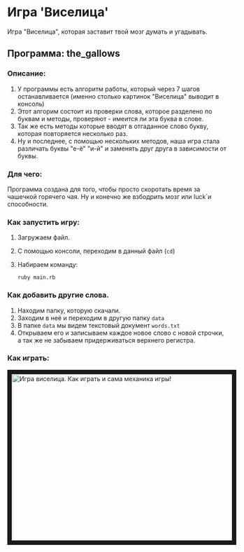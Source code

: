 # Игра 'Виселица'
Игра "Виселица", которая заставит твой мозг думать и угадывать.
## Программа: the_gallows

### Описание:
1. У программы есть алгоритм работы, который через 7 шагов останавливается (именно столько картинок "Виселица" выводит в консоль)
2. Этот алгорим состоит из проверки слова, которое разделено по буквам и методы, проверяют - имеится ли эта буква в слове.
3. Так же есть методы которые вводят в отгаданное слово букву, которая повторяется несколько раз.
4. Ну и последнее, с помощью нескольких методов, наша игра стала различать буквы "е-ё" "и-й" и заменять друг друга в зависимости от буквы.

### Для чего:
Программа создана для того, чтобы просто скоротать время за чашечкой горячего чая. Ну и конечно же взбодрить мозг или luck`и способности.


### Как запустить игру:
1. Загружаем файл.
2. С помощью консоли, переходим в данный файл (```cd```)
3. Набираем команду:

       ruby main.rb
      
### Как добавить другие слова.
1. Находим папку, которую скачали.
2. Заходим в неё и переходим в другую папку ```data```
3. В папке ```data``` мы видем текстовый документ ```words.txt```
4. Открываем его и записываем каждое новое слово с новой строчки, а так же не забываем придерживаться верхнего регистра.

### Как играть:

<a href="http://www.youtube.com/watch?feature=player_embedded&v=0GBlzUxoqGA" target="_blank"><img src="http://img.youtube.com/vi/0GBlzUxoqGA/0.jpg" 
alt="Игра виселица. Как играть и сама механика игры! " width="540" height="380" border="10" /></a>

